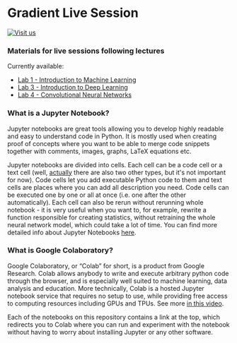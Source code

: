 # Gradient Live Session 

[![Visit us](https://img.shields.io/badge/Gradient%20PG-visit%20us%21-blue.svg)](https://gradient.eti.pg.gda.pl/)

### Materials for live sessions following lectures

Currently available:
* [Lab 1 - Introduction to Machine Learning](https://github.com/bazylip/gradient-live-session/tree/main/lab1)
* [Lab 3 - Introduction to Deep Learning](https://github.com/bazylip/gradient-live-session/tree/main/lab3)
* [Lab 4 - Convolutional Neural Networks](https://github.com/bazylip/gradient-live-session/tree/main/lab4)

### What is a Jupyter Notebook?

Jupyter notebooks are great tools allowing you to develop highly readable and easy to understand code in Python. It is mostly used when creating proof of concepts where you want to be able to merge code snippets together with comments, images, graphs, LaTeX equations etc.

Jupyter notebooks are divided into cells. Each cell can be a code cell or a text cell (well, [actually](https://i.kym-cdn.com/entries/icons/original/000/021/665/DpQ9YJl.png) there are also two other types, but it's not important for now). Code cells let you add executable Python code to them and text cells are places where you can add all description you need. Code cells can be executed one by one or all at once (i.e. one after the other automatically). Each cell can also be rerun without rerunning whole notebook - it is very useful when you want to, for example, rewrite a function responsible for creating statistics, without retraining the whole neural network model, which could take a lot of time. You can find more detailed info about Jupyter Notebooks [here](https://realpython.com/jupyter-notebook-introduction/).

### What is Google Colaboratory?

Google Colaboratory, or “Colab” for short, is a product from Google Research. Colab allows anybody to write and execute arbitrary python code through the browser, and is especially well suited to machine learning, data analysis and education. More technically, Colab is a hosted Jupyter notebook service that requires no setup to use, while providing free access to computing resources including GPUs and TPUs. See more [in this video](https://www.youtube.com/watch?v=inN8seMm7UI).

Each of the notebooks on this repository contains a link at the top, which redirects you to Colab where you can run and experiment with the notebook without having to worry about installing Jupyter or any other software.

